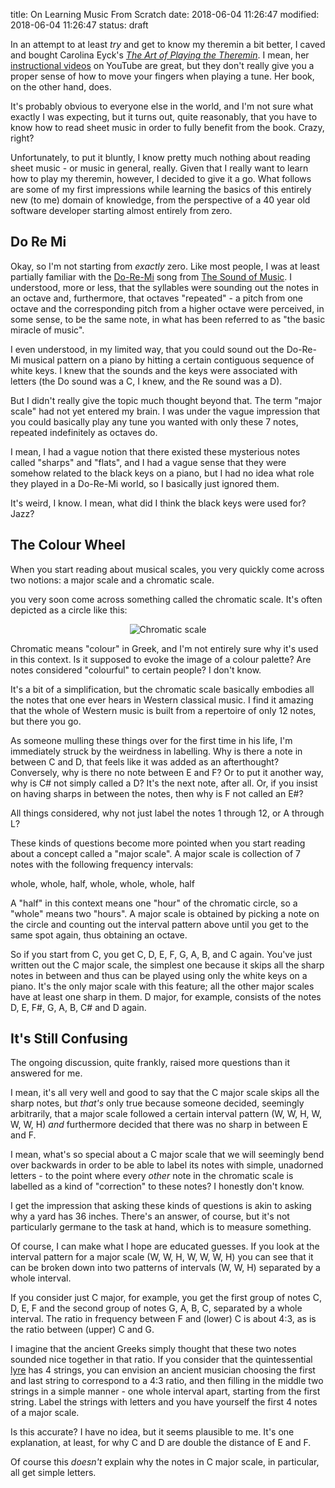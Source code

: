 title: On Learning Music From Scratch
date: 2018-06-04 11:26:47
modified: 2018-06-04 11:26:47
status: draft

In an attempt to at least *try* and get to know my theremin a bit better, I
caved and bought Carolina Eyck's [*The Art of Playing the Theremin*][1].  I
mean, her [instructional videos][4] on YouTube are great, but they don't
really give you a proper sense of how to move your fingers when playing a
tune.  Her book, on the other hand, does.

It's probably obvious to everyone else in the world, and I'm not sure what
exactly I was expecting, but it turns out, quite reasonably, that you have
to know how to read sheet music in order to fully benefit from the book.
Crazy, right?

Unfortunately, to put it bluntly, I know pretty much nothing about reading
sheet music - or music in general, really.  Given that I really want to
learn how to play my theremin, however, I decided to give it a go.  What
follows are some of my first impressions while learning the basics of this
entirely new (to me) domain of knowledge, from the perspective of a 40 year
old software developer starting almost entirely from zero.

## Do Re Mi

Okay, so I'm not starting from *exactly* zero.  Like most people, I was at
least partially familiar with the [Do-Re-Mi][5] song from [The Sound of
Music][6].  I understood, more or less, that the syllables were sounding out
the notes in an octave and, furthermore, that octaves "repeated" - a pitch
from one octave and the corresponding pitch from a higher octave were
perceived, in some sense, to be the same note, in what has been referred to
as "the basic miracle of music".

I even understood, in my limited way, that you could sound out the Do-Re-Mi
musical pattern on a piano by hitting a certain contiguous sequence of white
keys.  I knew that the sounds and the keys were associated with letters (the
Do sound was a C, I knew, and the Re sound was a D).

But I didn't really give the topic much thought beyond that.  The term
"major scale" had not yet entered my brain.  I was under the vague
impression that you could basically play any tune you wanted with only these
7 notes, repeated indefinitely as octaves do.

I mean, I had a vague notion that there existed these mysterious notes
called "sharps" and "flats", and I had a vague sense that they were somehow
related to the black keys on a piano, but I had no idea what role they
played in a Do-Re-Mi world, so I basically just ignored them.

It's weird, I know.  I mean, what did I think the black keys were used for?
Jazz?

## The Colour Wheel

When you start reading about musical scales, you very quickly come across
two notions: a major scale and a chromatic scale.

you very soon come across
something called the chromatic scale.  It's often depicted as a circle like
this:

<div style="clear: both; text-align: center;"> 
<img border="0"
     src="/blog/miscellanea/Pitch_class_space.svg" 
     alt="Chromatic scale" />
</div>

Chromatic means "colour" in Greek, and I'm not entirely sure why it's used
in this context.  Is it supposed to evoke the image of a colour palette?
Are notes considered "colourful" to certain people?  I don't know.

It's a bit of a simplification, but the chromatic scale basically embodies
all the notes that one ever hears in Western classical music.  I find it
amazing that the whole of Western music is built from a repertoire of only
12 notes, but there you go.

As someone mulling these things over for the first time in his life, I'm
immediately struck by the weirdness in labelling.  Why is there a note in
between C and D, that feels like it was added as an afterthought?
Conversely, why is there no note between E and F?  Or to put it another way,
why is C# not simply called a D?  It's the next note, after all.  Or, if you
insist on having sharps in between the notes, then why is F not called an
E#?

All things considered, why not just label the notes 1 through 12, or A
through L?

These kinds of questions become more pointed when you start reading about a
concept called a "major scale".  A major scale is collection of 7 notes with
the following frequency intervals:

whole, whole, half, whole, whole, whole, half

A "half" in this context means one "hour" of the chromatic circle, so a
"whole" means two "hours".  A major scale is obtained by picking a note on
the circle and counting out the interval pattern above until you get to the
same spot again, thus obtaining an octave.

So if you start from C, you get C, D, E, F, G, A, B, and C again.  You've
just written out the C major scale, the simplest one because it skips all
the sharp notes in between and thus can be played using only the white keys
on a piano.  It's the only major scale with this feature; all the other
major scales have at least one sharp in them.  D major, for example,
consists of the notes D, E, F#, G, A, B, C# and D again.

## It's Still Confusing

The ongoing discussion, quite frankly, raised more questions than it
answered for me.

I mean, it's all very well and good to say that the C major scale skips all
the sharp notes, but *that's* only true because someone decided, seemingly
arbitrarily, that a major scale followed a certain interval pattern (W, W,
H, W, W, W, H) *and* furthermore decided that there was no sharp in between
E and F.

I mean, what's so special about a C major scale that we will seemingly bend
over backwards in order to be able to label its notes with simple, unadorned
letters - to the point where every *other* note in the chromatic scale is
labelled as a kind of "correction" to these notes?  I honestly don't know.

I get the impression that asking these kinds of questions is akin to asking
why a yard has 36 inches.  There's an answer, of course, but it's not
particularly germane to the task at hand, which is to measure something.

Of course, I can make what I hope are educated guesses.  If you look at the
interval pattern for a major scale (W, W, H, W, W, W, H) you can see that it
can be broken down into two patterns of intervals (W, W, H) separated by a
whole interval.

If you consider just C major, for example, you get the first group of notes
C, D, E, F and the second group of notes G, A, B, C, separated by a whole
interval.  The ratio in frequency between F and (lower) C is about 4:3, as
is the ratio between (upper) C and G.

I imagine that the ancient Greeks simply thought that these two notes
sounded nice together in that ratio.  If you consider that the
quintessential [lyre][3] has 4 strings, you can envision an ancient musician
choosing the first and last string to correspond to a 4:3 ratio, and then
filling in the middle two strings in a simple manner - one whole interval
apart, starting from the first string.  Label the strings with letters and
you have yourself the first 4 notes of a major scale.

Is this accurate?  I have no idea, but it seems plausible to me.  It's one
explanation, at least, for why C and D are double the distance of E and F.

Of course this *doesn't* explain why the notes in C major scale, in
particular, all get simple letters.


[1]: http://www.carolinaeyck.com/method/

[2]: https://en.wikipedia.org/wiki/C_major

[3]: https://en.wikipedia.org/wiki/Lyre

[4]: https://www.youtube.com/channel/UCYkSWMBi1pZUqjs2OngjUyA

[5]: https://en.wikipedia.org/wiki/Do-Re-Mi

[6]: https://en.wikipedia.org/wiki/The_Sound_of_Music

[7]: https://en.wikipedia.org/wiki/Major_scale
